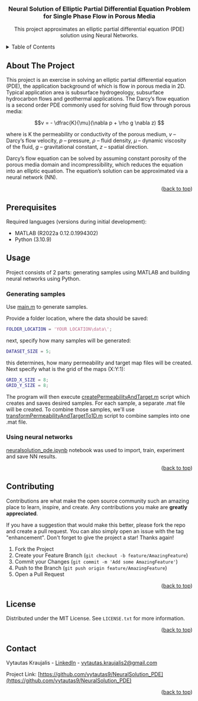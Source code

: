 <a name="readme-top"></a>

<div align="center">
<h3 align="center">Neural Solution of Elliptic Partial Differential Equation Problem for Single Phase Flow in Porous Media</h3>
  <p align="center">
    This project approximates an elliptic partial differential equation (PDE) solution using Neural Networks.
  </p>
</div>

<!-- TABLE OF CONTENTS -->
<details>
  <summary>Table of Contents</summary>
  <ol>
    <li><a href="#about-the-project">About The Project</a></li>
    <li><a href="#prerequisites">Prerequisites</a></li>
    <li>
      <a href="#usage">Usage</a>
      <ul>
        <li><a href="#generating-samples">Generating samples</a></li>
        <li><a href="#using-neural-networks">Using neural networks</a></li>
      </ul>
    </li>
    <li><a href="#contributing">Contributing</a></li>
    <li><a href="#license">License</a></li>
    <li><a href="#contact">Contact</a></li>
  </ol>
</details>



<!-- ABOUT THE PROJECT -->
## About The Project

This project is an exercise in solving an elliptic partial differential equation (PDE), the application background of which is flow in porous media in 2D. Typical application area is subsurface hydrogeology, subsurface hydrocarbon flows and geothermal applications. The Darcy’s flow equation is a second order PDE commonly used for solving fluid flow through porous media:

$$v = - \dfrac{K}{\mu}(\nabla p + \rho g \nabla z) $$

where is K the permeability or conductivity of the porous medium, $v$ – Darcy’s flow velocity, $p$ – pressure, $\rho$ – fluid density, $\mu$ – dynamic viscosity of the fluid, $g$ – gravitational constant, $z$ – spatial direction.

Darcy’s flow equation can be solved by assuming constant porosity of the porous media domain and incompressibility, which reduces the equation into an elliptic equation. The equation’s solution can be approximated via a neural network (NN).

<p align="right">(<a href="#readme-top">back to top</a>)</p>


<!-- PREREQUISITES -->
## Prerequisites

Required languages (versions during initial development):
* MATLAB (R2022a 0.12.0.1994302)
* Python (3.10.9)

<!-- USAGE EXAMPLES -->
## Usage

Project consists of 2 parts: generating samples using MATLAB and building neural networks using Python.

### Generating samples
Use [main.m](main.m) to generate samples.

Provide a folder location, where the data should be saved:
``` matlab
FOLDER_LOCATION = 'YOUR LOCATION\data\';
```
next, specify how many samples will be generated:
``` matlab
DATASET_SIZE = 5;
```
this determines, how many permeability and target map files will be created. Next specify what is the grid of the maps (X:Y:1):
``` matlab
GRID_X_SIZE = 8;
GRID_Y_SIZE = 8;
```
The program will then execute [createPermeabilityAndTarget.m](createPermeabilityAndTarget.m) script which creates and saves desired samples. For each sample, a separate .mat file will be created. To combine those samples, we'll use [transformPermeabilityAndTargetTo1D.m](transformPermeabilityAndTargetTo1D.m) script to combine samples into one .mat file.


### Using neural networks
[neuralsolution_pde.ipynb](neuralsolution_pde.ipynb) notebook was used to import, train, experiment and save NN results.

<p align="right">(<a href="#readme-top">back to top</a>)</p>

<!-- CONTRIBUTING -->
## Contributing

Contributions are what make the open source community such an amazing place to learn, inspire, and create. Any contributions you make are **greatly appreciated**.

If you have a suggestion that would make this better, please fork the repo and create a pull request. You can also simply open an issue with the tag "enhancement".
Don't forget to give the project a star! Thanks again!

1. Fork the Project
2. Create your Feature Branch (`git checkout -b feature/AmazingFeature`)
3. Commit your Changes (`git commit -m 'Add some AmazingFeature'`)
4. Push to the Branch (`git push origin feature/AmazingFeature`)
5. Open a Pull Request

<p align="right">(<a href="#readme-top">back to top</a>)</p>

<!-- LICENSE -->
## License

Distributed under the MIT License. See `LICENSE.txt` for more information.

<p align="right">(<a href="#readme-top">back to top</a>)</p>

<!-- CONTACT -->
## Contact

Vytautas Kraujalis - [LinkedIn](https://www.linkedin.com/in/vytautaskraujalis/) - vytautas.kraujalis2@gmail.com

Project Link: [https://github.com/vytautas9/NeuralSolution_PDE](https://github.com/vytautas9/NeuralSolution_PDE)

<p align="right">(<a href="#readme-top">back to top</a>)</p>

